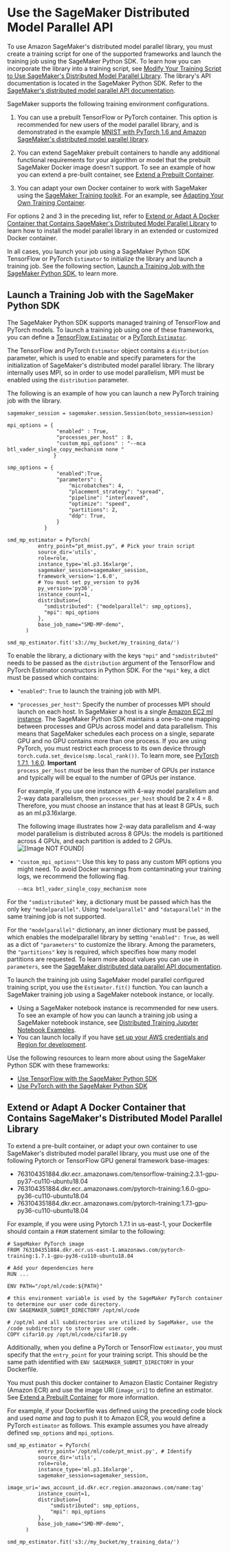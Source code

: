 # Use the SageMaker Distributed Model Parallel API<a name="model-parallel-use-api"></a>

To use Amazon SageMaker's distributed model parallel library, you must create a training script for one of the supported frameworks and launch the training job using the SageMaker Python SDK\. To learn how you can incorporate the library into a training script, see [Modify Your Training Script to Use SageMaker's Distributed Model Parallel Library](model-parallel-customize-training-script.md)\. The library's API documentation is located in the SageMaker Python SDK\. Refer to the [SageMaker's distributed model parallel API documentation](https://sagemaker.readthedocs.io/en/stable/api/training/smd_model_parallel.html)\.

SageMaker supports the following training environment configurations\. 

1. You can use a prebuilt TensorFlow or PyTorch container\. This option is recommended for new users of the model parallel library, and is demonstrated in the example [MNIST with PyTorch 1\.6 and Amazon SageMaker's distributed model parallel library](https://sagemaker-examples.readthedocs.io/en/latest/training/distributed_training/pytorch/model_parallel/mnist/pytorch_smmodelparallel_mnist.html)\.

1. You can extend SageMaker prebuilt containers to handle any additional functional requirements for your algorithm or model that the prebuilt SageMaker Docker image doesn't support\. To see an example of how you can extend a pre\-built container, see [Extend a Prebuilt Container](https://docs.aws.amazon.com/sagemaker/latest/dg/prebuilt-containers-extend.html)\.

1. You can adapt your own Docker container to work with SageMaker using the [SageMaker Training toolkit](https://github.com/aws/sagemaker-training-toolkit)\. For an example, see [Adapting Your Own Training Container](https://docs.aws.amazon.com/sagemaker/latest/dg/adapt-training-container.html)\.

For options 2 and 3 in the preceding list, refer to [Extend or Adapt A Docker Container that Contains SageMaker's Distributed Model Parallel Library](#model-parallel-customize-container) to learn how to install the model parallel library in an extended or customized Docker container\. 

In all cases, you launch your job using a SageMaker Python SDK TensorFlow or PyTorch `Estimator` to initialize the library and launch a training job\. See the following section, [Launch a Training Job with the SageMaker Python SDK](#model-parallel-sm-sdk), to learn more\.

## Launch a Training Job with the SageMaker Python SDK<a name="model-parallel-sm-sdk"></a>

The SageMaker Python SDK supports managed training of TensorFlow and PyTorch models\. To launch a training job using one of these frameworks, you can define a [TensorFlow `Estimator`](https://sagemaker.readthedocs.io/en/stable/frameworks/tensorflow/sagemaker.tensorflow.html#tensorflow-estimator) or a [PyTorch `Estimator`](https://sagemaker.readthedocs.io/en/stable/frameworks/pytorch/sagemaker.pytorch.html#pytorch-estimator)\.

The TensorFlow and PyTorch `Estimator` object contains a `distribution` parameter, which is used to enable and specify parameters for the initialization of SageMaker's distributed model parallel library\. The library internally uses MPI, so in order to use model parallelism, MPI must be enabled using the `distribution` parameter\. 

The following is an example of how you can launch a new PyTorch training job with the library\.

```
sagemaker_session = sagemaker.session.Session(boto_session=session)

mpi_options = {
                "enabled" : True,
                "processes_per_host" : 8,
                "custom_mpi_options" : "--mca btl_vader_single_copy_mechanism none "
               }

smp_options = {
                "enabled":True,
                "parameters": {
                    "microbatches": 4,
                    "placement_strategy": "spread",
                    "pipeline": "interleaved",
                    "optimize": "speed",
                    "partitions": 2,
                    "ddp": True,
                }
            }

smd_mp_estimator = PyTorch(
          entry_point="pt_mnist.py", # Pick your train script
          source_dir='utils',
          role=role,
          instance_type='ml.p3.16xlarge',
          sagemaker_session=sagemaker_session,
          framework_version='1.6.0',
          # You must set py_version to py36
          py_version='py36',
          instance_count=1,
          distribution={
            "smdistributed": {"modelparallel": smp_options},
            "mpi": mpi_options
          },
          base_job_name="SMD-MP-demo",
      )

smd_mp_estimator.fit('s3://my_bucket/my_training_data/')
```

To enable the library, a dictionary with the keys `"mpi"` and `"smdistributed"` needs to be passed as the `distribution` argument of the TensorFlow and PyTorch Estimator constructors in Python SDK\. For the `"mpi"` key, a dict must be passed which contains:
+ `"enabled"`: `True` to launch the training job with MPI\.
+ `"processes_per_host"`: Specify the number of processes MPI should launch on each host\. In SageMaker a host is a single [Amazon EC2 ml instance]()\. The SageMaker Python SDK maintains a one\-to\-one mapping between processes and GPUs across model and data parallelism\. This means that SageMaker schedules each process on a single, separate GPU and no GPU contains more than one process\. If you are using PyTorch, you must restrict each process to its own device through `torch.cuda.set_device(smp.local_rank())`\. To learn more, see [PyTorch 1\.7\.1, 1\.6\.0](model-parallel-customize-training-script-pt.md#model-parallel-customize-training-script-pt-16)\.
**Important**  
 `process_per_host` *must* be less than the number of GPUs per instance and typically will be equal to the number of GPUs per instance\.

  For example, if you use one instance with 4\-way model parallelism and 2\-way data parallelism, then `processes_per_host` should be 2 x 4 = 8\. Therefore, you must choose an instance that has at least 8 GPUs, such as an ml\.p3\.16xlarge\.

  The following image illustrates how 2\-way data parallelism and 4\-way model parallelism is distributed across 8 GPUs: the models is partitioned across 4 GPUs, and each partition is added to 2 GPUs\.  
![\[Image NOT FOUND\]](http://docs.aws.amazon.com/sagemaker/latest/dg/images/distributed/model-data-parallel.png)
+ `"custom_mpi_options"`: Use this key to pass any custom MPI options you might need\. To avoid Docker warnings from contaminating your training logs, we recommend the following flag\.

  ```
  --mca btl_vader_single_copy_mechanism none
  ```

For the `"smdistributed"` key, a dictionary must be passed which has the only key `"modelparallel"`\. Using `"modelparallel"` and `"dataparallel"` in the same training job is not supported\. 

For the `"modelparallel"` dictionary, an inner dictionary must be passed, which enables the modelparallel library by setting `"enabled": True`, as well as a dict of `"parameters"` to customize the library\. Among the parameters, the `"partitions"` key is required, which specifies how many model partitions are requested\. To learn more about values you can use in `parameters`, see the [SageMaker distributed data parallel API documentation](https://sagemaker.readthedocs.io/en/stable/api/training/smd_model_parallel.html)\.

To launch the training job using SageMaker model parallel configured training script, you use the `Estimator.fit()` function\. You can launch a SageMaker training job using a SageMaker notebook instance, or locally\. 
+ Using a SageMaker notebook instance is recommended for new users\. To see an example of how you can launch a training job using a SageMaker notebook instance, see [Distributed Training Jupyter Notebook Examples](distributed-training-notebook-examples.md)\.
+ You can launch locally if you have [ set up your AWS credentials and Region for development](https://docs.aws.amazon.com/sdk-for-java/v1/developer-guide/setup-credentials.html)\.

Use the following resources to learn more about using the SageMaker Python SDK with these frameworks:
+ [Use TensorFlow with the SageMaker Python SDK](https://sagemaker.readthedocs.io/en/stable/frameworks/tensorflow/using_tf.html)
+ [Use PyTorch with the SageMaker Python SDK](https://sagemaker.readthedocs.io/en/stable/frameworks/pytorch/using_pytorch.html)

## Extend or Adapt A Docker Container that Contains SageMaker's Distributed Model Parallel Library<a name="model-parallel-customize-container"></a>

To extend a pre\-built container, or adapt your own container to use SageMaker's distributed model parallel library, you must use one of the following Pytorch or TensorFlow GPU general framework base\-images:
+ 763104351884\.dkr\.ecr\.*<region>*\.amazonaws\.com/tensorflow\-training:2\.3\.1\-gpu\-py37\-cu110\-ubuntu18\.04
+ 763104351884\.dkr\.ecr\.*<region>*\.amazonaws\.com/pytorch\-training:1\.6\.0\-gpu\-py36\-cu110\-ubuntu18\.04 
+ 763104351884\.dkr\.ecr\.*<region>*\.amazonaws\.com/pytorch\-training:1\.7\.1\-gpu\-py36\-cu110\-ubuntu18\.04

For example, if you were using Pytorch 1\.7\.1 in us\-east\-1, your Dockerfile should contain a `FROM` statement similar to the following:

```
# SageMaker PyTorch image
FROM 763104351884.dkr.ecr.us-east-1.amazonaws.com/pytorch-training:1.7.1-gpu-py36-cu110-ubuntu18.04

# Add your dependencies here
RUN ...

ENV PATH="/opt/ml/code:${PATH}"

# this environment variable is used by the SageMaker PyTorch container to determine our user code directory.
ENV SAGEMAKER_SUBMIT_DIRECTORY /opt/ml/code

# /opt/ml and all subdirectories are utilized by SageMaker, use the /code subdirectory to store your user code.
COPY cifar10.py /opt/ml/code/cifar10.py
```

Additionally, when you define a PyTorch or TensorFlow `estimator`, you must specify that the `entry_point` for your training script\. This should be the same path identified with `ENV SAGEMAKER_SUBMIT_DIRECTORY` in your Dockerfile\. 

You must push this docker container to Amazon Elastic Container Registry \(Amazon ECR\) and use the image URI \(`image_uri`\) to define an estimator\. See [Extend a Prebuilt Container](https://docs.aws.amazon.com/sagemaker/latest/dg/prebuilt-containers-extend.html) for more information\. 

For example, if your Dockerfile was defined using the preceding code block and used *name* and *tag* to push it to Amazon ECR, you would define a PyTorch `estimator` as follows\. This example assumes you have already defined `smp_options` and `mpi_options`\. 

```
smd_mp_estimator = PyTorch(
          entry_point='/opt/ml/code/pt_mnist.py', # Identify
          source_dir='utils',
          role=role,
          instance_type='ml.p3.16xlarge',
          sagemaker_session=sagemaker_session,
          image_uri='aws_account_id.dkr.ecr.region.amazonaws.com/name:tag'
          instance_count=1,
          distribution={
              "smdistributed": smp_options,
              "mpi": mpi_options
          },
          base_job_name="SMD-MP-demo",
      )

smd_mp_estimator.fit('s3://my_bucket/my_training_data/')
```
